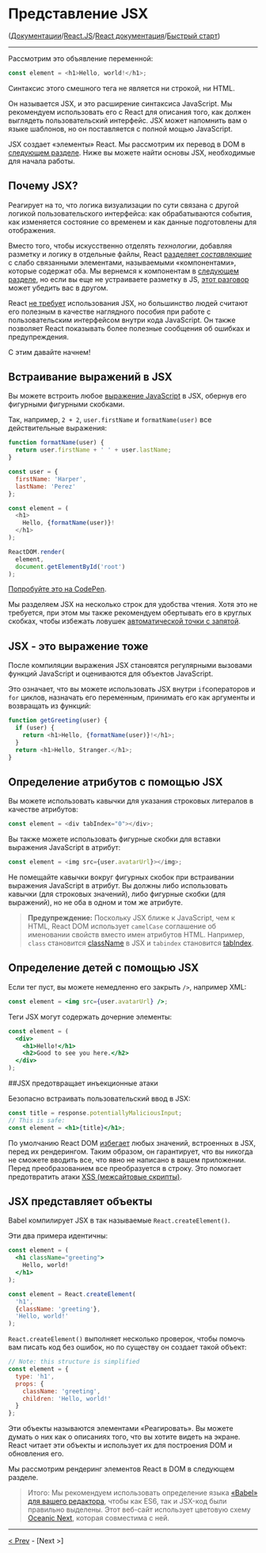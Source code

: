 # Представление JSX

([Документации](../../../Readme.md)/[React.JS](../../Readme__react.md)/[React документация](../../docs.md)/[Быстрый старт](../quick_start.md))

***

Рассмотрим это объявление переменной:

```javascript
const element = <h1>Hello, world!</h1>;
```

Синтаксис этого смешного тега не является ни строкой, ни HTML.

Он называется JSX, и это расширение синтаксиса JavaScript. Мы рекомендуем использовать его с React для описания того, как должен выглядеть пользовательский интерфейс. JSX может напомнить вам о языке шаблонов, но он поставляется с полной мощью JavaScript.

JSX создает «элементы» React. Мы рассмотрим их перевод в DOM в [следующем разделе](rendering_elements.md). Ниже вы можете найти основы JSX, необходимые для начала работы.

## Почему JSX?

Реагирует на то, что логика визуализации по сути связана с другой логикой пользовательского интерфейса: как обрабатываются события, как изменяется состояние со временем и как данные подготовлены для отображения.

Вместо того, чтобы искусственно отделять *технологии*, добавляя разметку и логику в отдельные файлы, React [разделяет *составляющие*](https://en.wikipedia.org/wiki/Separation_of_concerns) с слабо связанными элементами, называемыми «компонентами», которые содержат оба. Мы вернемся к компонентам в [следующем разделе](components_and_props.md), но если вы еще не устраиваете разметку в JS, [этот разговор](https://www.youtube.com/watch?v=x7cQ3mrcKaY) может убедить вас в другом.

React [не требует](../advanced_guides/react_without_jsx.md) использования JSX, но большинство людей считают его полезным в качестве наглядного пособия при работе с пользовательским интерфейсом внутри кода JavaScript. Он также позволяет React показывать более полезные сообщения об ошибках и предупреждения.

С этим давайте начнем!

## Встраивание выражений в JSX

Вы можете встроить любое [выражение JavaScript](https://developer.mozilla.org/en-US/docs/Web/JavaScript/Guide/Expressions_and_Operators#Expressions) в JSX, обернув его фигурными фигурными скобками.

Так, например, `2 + 2`, `user.firstName` и `formatName(user)` все действительные выражения:

```javascript
function formatName(user) {
  return user.firstName + ' ' + user.lastName;
}

const user = {
  firstName: 'Harper',
  lastName: 'Perez'
};

const element = (
  <h1>
    Hello, {formatName(user)}!
  </h1>
);

ReactDOM.render(
  element,
  document.getElementById('root')
);
```

[Попробуйте это на CodePen](https://reactjs.org/redirect-to-codepen/introducing-jsx).

Мы разделяем JSX на несколько строк для удобства чтения. Хотя это не требуется, при этом мы также рекомендуем обертывать его в круглых скобках, чтобы избежать ловушек [автоматической точки с запятой](http://stackoverflow.com/q/2846283).

## JSX - это выражение тоже

После компиляции выражения JSX становятся регулярными вызовами функций JavaScript и оцениваются для объектов JavaScript.

Это означает, что вы можете использовать JSX внутри `if`cоператоров и `for` циклов, назначать его переменным, принимать его как аргументы и возвращать из функций:

```javascript
function getGreeting(user) {
  if (user) {
    return <h1>Hello, {formatName(user)}!</h1>;
  }
  return <h1>Hello, Stranger.</h1>;
}
```

## Определение атрибутов с помощью JSX

Вы можете использовать кавычки для указания строковых литералов в качестве атрибутов:

```javascript
const element = <div tabIndex="0"></div>;
```

Вы также можете использовать фигурные скобки для вставки выражения JavaScript в атрибут:

```javascript
const element = <img src={user.avatarUrl}></img>;
```

Не помещайте кавычки вокруг фигурных скобок при встраивании выражения JavaScript в атрибут. Вы должны либо использовать кавычки (для строковых значений), либо фигурные скобки (для выражений), но не оба в одном и том же атрибуте.

> **Предупреждение:**
> Поскольку JSX ближе к JavaScript, чем к HTML, React DOM использует `camelCase` соглашение об именовании свойств вместо имен атрибутов HTML.
> Например, `class` становится [className](https://developer.mozilla.org/en-US/docs/Web/API/Element/className) в JSX и `tabindex` становится [tabIndex](https://developer.mozilla.org/en-US/docs/Web/API/HTMLElement/tabIndex).

## Определение детей с помощью JSX

Если тег пуст, вы можете немедленно его закрыть `/>`, например XML:

```jsx
const element = <img src={user.avatarUrl} />;
```

Теги JSX могут содержать дочерние элементы:

```jsx
const element = (
  <div>
    <h1>Hello!</h1>
    <h2>Good to see you here.</h2>
  </div>
);
```

##JSX предотвращает инъекционные атаки

Безопасно встраивать пользовательский ввод в JSX:

```jsx
const title = response.potentiallyMaliciousInput;
// This is safe:
const element = <h1>{title}</h1>;
```

По умолчанию React DOM [избегает](https://stackoverflow.com/questions/7381974/which-characters-need-to-be-escaped-on-html) любых значений, встроенных в JSX, перед их рендерингом. Таким образом, он гарантирует, что вы никогда не сможете вводить все, что явно не написано в вашем приложении. Перед преобразованием все преобразуется в строку. Это помогает предотвратить атаки [XSS (межсайтовые скрипты)](https://en.wikipedia.org/wiki/Cross-site_scripting).

## JSX представляет объекты

Babel компилирует JSX в так называемые `React.createElement()`.

Эти два примера идентичны:

```jsx
const element = (
  <h1 className="greeting">
    Hello, world!
  </h1>
);
```

```jsx
const element = React.createElement(
  'h1',
  {className: 'greeting'},
  'Hello, world!'
);
```

`React.createElement()` выполняет несколько проверок, чтобы помочь вам писать код без ошибок, но по существу он создает такой объект:

```jsx
// Note: this structure is simplified
const element = {
  type: 'h1',
  props: {
    className: 'greeting',
    children: 'Hello, world!'
  }
};
```

Эти объекты называются элементами «Реагировать». Вы можете думать о них как о описаниях того, что вы хотите видеть на экране. React читает эти объекты и использует их для построения DOM и обновления его.

Мы рассмотрим рендеринг элементов React в DOM в следующем разделе.

> Итого:
> Мы рекомендуем использовать определение языка [«Babel» для вашего редактора](http://babeljs.io/docs/editors), чтобы как ES6, так и JSX-код были правильно выделены. Этот веб-сайт использует цветовую схему [Oceanic Next](https://labs.voronianski.com/oceanic-next-color-scheme/), которая совместима с ней.

***

[< Prev](hello_world.md) - [Next >]